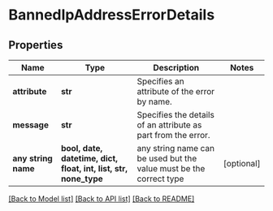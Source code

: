 # BannedIpAddressErrorDetails


## Properties
Name | Type | Description | Notes
------------ | ------------- | ------------- | -------------
**attribute** | **str** | Specifies an attribute of the error by name. | 
**message** | **str** | Specifies the details of an attribute as part from the error. | 
**any string name** | **bool, date, datetime, dict, float, int, list, str, none_type** | any string name can be used but the value must be the correct type | [optional]

[[Back to Model list]](../README.md#documentation-for-models) [[Back to API list]](../README.md#documentation-for-api-endpoints) [[Back to README]](../README.md)


